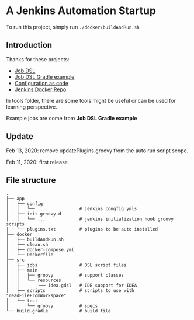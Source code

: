 # A Jenkins Automation Startup

To run this project, simply run `./docker/buildAndRun.sh`

## Introduction

Thanks for these projects:
 - [Job DSL](https://github.com/jenkinsci/job-dsl-plugin)
 - [Job DSL Gradle example](https://github.com/sheehan/job-dsl-gradle-example)
 - [Configuration as code](https://github.com/jenkinsci/configuration-as-code-plugin)
 - [Jenkins Docker Repo](https://github.com/jenkinsci/docker)

In tools folder, there are some tools might be useful or can be used for learning perspective.

Example jobs are come from **Job DSL Gradle example**

## Update

Feb 13, 2020: remove updatePlugins.groovy from the auto run script scope.

Feb 11, 2020: first release

## File structure

    .
    ├── app
    │   ├── config
    │   │   └── ...             # jenkins congfig ymls
    │   ├── init.groovy.d
    │   │   └── ...             # jenkins initialization hook groovy scripts
    │   └── plugins.txt         # plugins to be auto installed
    ├── docker
    │   ├── buildAndRun.sh
    │   ├── clean.sh
    │   ├── docker-compose.yml
    │   └── Dockerfile
    ├── src
    │   ├── jobs                # DSL script files
    │   ├── main
    │   │   ├── groovy          # support classes
    │   │   └── resources
    │   │       └── idea.gdsl   # IDE support for IDEA
    │   ├── scripts             # scripts to use with "readFileFromWorkspace"
    │   └── test
    │       └── groovy          # specs
    └── build.gradle            # build file
